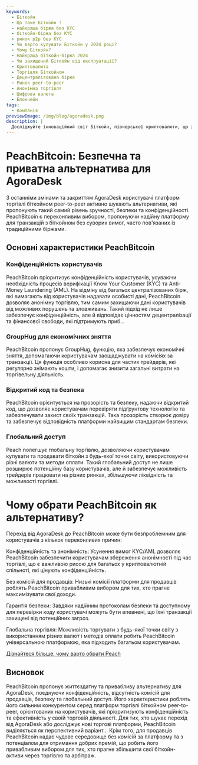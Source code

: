 ```yaml
---
keywords:
  - Біткойн
  - Що таке Біткойн ?
  - найкраща біржа без KYC
  - біткойн-біржа без KYC
  - ринок p2p без KYC
  - Чи варто купувати Біткойн у 2024 році?
  - Чому Біткойн?
  - Найкраща біткойн-біржа 2024
  - Чи захищений Біткойн від експлуатації?
  - Криптовалюта
  - Торгівля Біткойном
  - Децентралізована біржа
  - Ринок peer-to-peer
  - Анонімна торгівля
  - Цифрова валюта
  - Блокчейн
tags:
  - Компанія
previewImage: /img/blog/agoradesk.png
description: |
  Досліджуйте інноваційний світ Біткойн, піонерської криптовалюти, що забезпечує безпечні децентралізовані транзакції через глобальну мережу. Дізнайтеся про найкращі біткойн-біржі без KYC, ринки торгівлі peer-to-peer та переваги анонімних транзакцій з Біткойн. Дізнайтеся, чому Біткойн залишається цінною інвестицією у 2024 році і як він забезпечує захист від експлуатації.
---
```


# PeachBitcoin: Безпечна та приватна альтернатива для AgoraDesk

З останніми змінами та закриттям AgoraDesk користувачі платформ торгівлі біткойном peer-to-peer активно шукають альтернативи, які пропонують такий самий рівень зручності, безпеки та конфіденційності. PeachBitcoin є переконливим вибором, пропонуючи надійну платформу для транзакцій з біткойном без суворих вимог, часто пов'язаних із традиційними біржами.

## Основні характеристики PeachBitcoin

### Конфіденційність користувачів

PeachBitcoin пріоритизує конфіденційність користувачів, усуваючи необхідність процесів верифікації Know Your Customer (KYC) та Anti-Money Laundering (AML). На відміну від багатьох централізованих бірж, які вимагають від користувачів надавати особисті дані, PeachBitcoin дозволяє анонімну торгівлю, тим самим захищаючи дані користувачів від можливих порушень та зловживань. Такий підхід не лише забезпечує конфіденційність, але й відповідає цінностям децентралізації та фінансової свободи, які підтримують приб...

### GroupHug для економічних зняття

PeachBitcoin пропонує GroupHug, функцію, яка забезпечує економічні зняття, допомагаючи користувачам заощаджувати на комісіях за транзакції. Ця функція особливо корисна для частих трейдерів, які регулярно знімають кошти, і допомагає знизити загальні витрати на торгівельну діяльність.

### Відкритий код та безпека

PeachBitcoin орієнтується на прозорість та безпеку, надаючи відкритий код, що дозволяє користувачам перевіряти підґрунтову технологію та забезпечувати захист своїх транзакцій. Така прозорість створює довіру та забезпечує відповідність платформи найвищим стандартам безпеки.

### Глобальний доступ

Peach полегшує глобальну торгівлю, дозволяючи користувачам купувати та продавати біткойн з будь-якої точки світу, використовуючи різні валюти та методи оплати. Такий глобальний доступ не лише розширює потенційну базу користувачів, але й забезпечує можливість трейдерів працювати на різних ринках, збільшуючи ліквідність та можливості торгівлі.

# Чому обрати PeachBitcoin як альтернативу?

Перехід від AgoraDesk до PeachBitcoin може бути безпроблемним для користувачів з кількох переконливих причин:

Конфіденційність та анонімність: Усунення вимог KYC/AML дозволяє PeachBitcoin забезпечити користувачам збереження анонімності під час торгівлі, що є важливою рисою для багатьох у криптовалютній спільноті, які цінують конфіденційність.

Без комісій для продавців: Низькі комісії платформи для продавців роблять PeachBitcoin привабливим вибором для тих, хто прагне максимізувати свої доходи.

Гарантія безпеки: Завдяки надійним протоколам безпеки та доступному для перевірки коду користувачі можуть бути впевнені, що їхні транзакції захищені від потенційних загроз.

Глобальна торгівля: Можливість торгувати з будь-якої точки світу з використанням різних валют і методів оплати робить PeachBitcoin універсальною платформою, яка підходить багатьом користувачам.

[Дізнайтеся більше, чому варто обрати Peach](https://peachbitcoin.com/blog/Why-Choose-Peach/)

## Висновок

PeachBitcoin пропонує життєздатну та привабливу альтернативу для AgoraDesk, поєднуючи конфіденційність, відсутність комісій для продавців, безпеку та глобальний доступ. Його характеристики роблять його сильним конкурентом серед платформ торгівлі біткойном peer-to-peer, орієнтованих на користувачів, які пріоритизують конфіденційність та ефективність у своїй торговій діяльності. Для тих, хто шукає перехід від AgoraDesk або досліджує нові торгові платформи, PeachBitcoin виділяється як перспективний варіант...
Крім того, для продавців PeachBitcoin надає чудове середовище без комісій за платформу та з потенціалом для отримання добрих премій, що робить його привабливим вибором для тих, хто прагне збільшити свої біткойн-активи через торгівлю та арбітраж.
